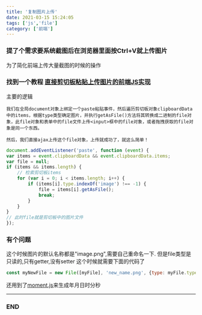 ```yaml
---
title: '复制图片上传'
date: 2021-03-15 15:24:05
tags: ['js','file'] 
category: ['前端']
---
```


### 提了个需求要系统截图后在浏览器里面按Ctrl+V就上传图片 

  为了简化前端上传大量截图的时候的操作

### 找到一个教程 [直接剪切板粘贴上传图片的前端JS实现](https://www.zhangxinxu.com/wordpress/2018/09/ajax-upload-image-from-clipboard/) 

  主要的逻辑  

    我们在全局document对象上绑定一个paste粘贴事件，然后遍历剪切板对象clipboardData中的items，根据type类型确定图片，并执行getAsFile()方法将其转换成二进制的file对象，此file对象和表单中的file文件上传<input>框中的file对象，或者拖拽获取的file对象是同一个东西。

    然后，我们直接ajax上传这个file对象，上传就成功了，就这么简单！

  ```js
  document.addEventListener('paste', function (event) {
  var items = event.clipboardData && event.clipboardData.items;
  var file = null;
  if (items && items.length) {
      // 检索剪切板items
      for (var i = 0; i < items.length; i++) {
          if (items[i].type.indexOf('image') !== -1) {
              file = items[i].getAsFile();
              break;
          }
      }
  }
  // 此时file就是剪切板中的图片文件
});
  ```

### 有个问题 

  这个时候图片的默认名称都是"image.png",需要自己重命名一下. 
  但是file类型是只读的,只有getter,没有setter
  这个时候就需要下面的代码了

  ```js
  const myNewFile = new File([myFile], 'new_name.png', {type: myFile.type});
  ```
  还用到了[moment.js](https://momentjs.com/)来生成年月日时分秒 

---
### END